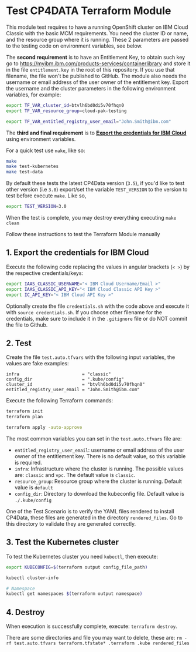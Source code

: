 # Test CP4DATA Terraform Module

This module test requires to have a running OpenShift cluster on IBM Cloud Classic with the basic MCM requirements. You need the cluster ID or name, and the resource group where it is running. These 2 parameters are passed to the testing code on environment variables, see below.

The **second requirement** is to have an Entitlement Key, to obtain such key go to https://myibm.ibm.com/products-services/containerlibrary and store it in the file `entitlement.key` in the root of this repository. If you use that filename, the file won't be published to GitHub. The module also needs the username or email address of the user owner of the entitlement key. Export the username and the cluster parameters in the following environment variables, for example:

```bash
export TF_VAR_cluster_id=btvlh6bd0di5v70fhqn0
export TF_VAR_resource_group=cloud-pak-testing

export TF_VAR_entitled_registry_user_email="John.Smith@ibm.com"
```

The **third and final requirement** is to **[Export the credentials for IBM Cloud](#1-export-the-credentials-for-ibm-cloud)** using environment variables.

For a quick test use `make`, like so:

```bash
make
make test-kubernetes
make test-data
```

By default these tests the latest CP4Data version (`3.5`), if you'd like to test other version (i.e `3.0`) export/set the variable `TEST_VERSION` to the version to test before execute `make`. Like so,

```bash
export TEST_VERSION=3.0
```

When the test is complete, you may destroy everything executing `make clean`

Follow these instructions to test the Terraform Module manually

## 1. Export the credentials for IBM Cloud

Execute the following code replacing the values in angular brackets (`< >`) by the respective credentials/keys:

```bash
export IAAS_CLASSIC_USERNAME="< IBM Cloud Username/Email >"
export IAAS_CLASSIC_API_KEY="< IBM Cloud Classic API Key >"
export IC_API_KEY="< IBM Cloud API Key >"
```

Optionally create the file `credentials.sh` with the code above and execute it with `source credentials.sh`. If you choose other filename for the credentials, make sure to include it in the `.gitignore` file or do NOT commit the file to Github.

## 2. Test

Create the file `test.auto.tfvars` with the following input variables, the values are fake examples:

```hcl
infra                        = "classic"
config_dir                   = ".kube/config"
cluster_id                   = "btvlh6bd0di5v70fhqn0"
entitled_registry_user_email = "John.Smith@ibm.com"
```

Execute the following Terraform commands:

```bash
terraform init
terraform plan

terraform apply -auto-approve
```

The most common variables you can set in the `test.auto.tfvars` file are:

- `entitled_registry_user_email`: username or email address of the user owner of the entitlement key. There is no default value, so this variable is required.
- `infra`: Infrastructure where the cluster is running. The possible values are: `classic` and `vpc`. The default value is `classic`.
- `resource_group`: Resource group where the cluster is running. Default value is `default`
- `config_dir`: Directory to download the kubeconfig file. Default value is `./.kube/config`

One of the Test Scenario is to verify the YAML files rendered to install CP4Data, these files are generated in the directory `rendered_files`. Go to this directory to validate they are generated correctly.

## 3. Test the Kubernetes cluster

To test the Kubernetes cluster you need `kubectl`, then execute:

```bash
export KUBECONFIG=$(terraform output config_file_path)

kubectl cluster-info

# Namespace
kubectl get namespaces $(terraform output namespace)
```

## 4. Destroy

When execution is successfully complete, execute: `terraform destroy`.

There are some directories and file you may want to delete, these are: `rm -rf test.auto.tfvars terraform.tfstate* .terraform .kube rendered_files`
